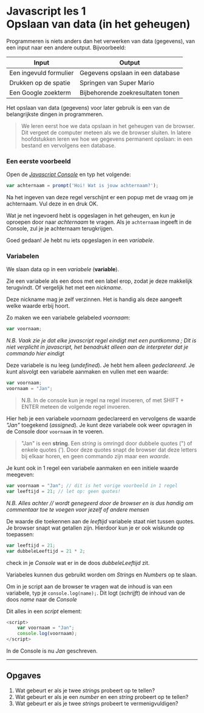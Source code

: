 # Javascript les 1 <br>Opslaan van data (in het geheugen)
Programmeren is niets anders dan het verwerken van data (gegevens), van een input naar een andere output. Bijvoorbeeld:

| Input | Output |
---|---
Een ingevuld formulier | Gegevens opslaan in een database
Drukken op de spatie | Springen van Super Mario
Een Google zoekterm | Bijbehorende zoekresultaten tonen

Het opslaan van data (gegevens) voor later gebruik is een van de belangrijkste dingen in programmeren.

>We leren eerst hoe we data opslaan in het geheugen van de browser. Dit vergeet de computer meteen als we de browser sluiten. In latere hoofdstukken leren we hoe we gegevens permanent opslaan: in een bestand en vervolgens een database.

### Een eerste voorbeeld
Open de [*Javascript Console*](../#console) en typ het volgende:
```javascript
var achternaam = prompt('Hoi! Wat is jouw achternaam?');
```

Na het ingeven van deze regel verschijnt er een popup met de vraag om je achternaam. Vul deze in en druk OK.

Wat je net ingevoerd hebt is opgeslagen in het geheugen, en kun je oproepen door naar *achternaam* te vragen. Als je `achternaam` ingeeft in de Console, zul je je achternaam terugkrijgen.

Goed gedaan! Je hebt nu iets opgeslagen in een *variabele*.

### Variabelen

We slaan data op in een *variabele* (**variable**). 

Zie een variabele als een doos met een label erop, zodat je deze makkelijk terugvindt. Of vergelijk het met een *nickname*.

Deze nickname mag je zelf verzinnen. Het is handig als deze aangeeft welke waarde erbij hoort. 

Zo maken we een variabele gelabeled *voornaam*:
```javascript
var voornaam;
```

*N.B. Vaak zie je dat elke javascript regel eindigt met een puntkomma ; Dit is niet verplicht in javascript, het benadrukt alleen aan de interpreter dat je commando hier eindigt*

Deze variabele is nu leeg (*undefined*). Je hebt hem alleen *gedeclareerd*.
Je kunt alsvolgt een variabele aanmaken en vullen met een waarde:

```javascript
var voornaam;
voornaam = "Jan";
```

> N.B. In de console kun je regel na regel invoeren, of met SHIFT + ENTER meteen de volgende regel invoeren.

Hier heb je een variabele *voornaam* gedeclareerd en vervolgens de waarde *"Jan"* toegekend (*assigned*). Je kunt deze variabele ook weer opvragen in de Console door `voornaam` in te voeren.

> "Jan" is een **string**. Een *string* is omringd door dubbele quotes (") of enkele quotes ('). Door deze quotes snapt de browser dat deze letters bij elkaar horen, en geen commando zijn maar een *waarde*.

Je kunt ook in 1 regel een variabele aanmaken en een initiele waarde meegeven:
```javascript
var voornaam = "Jan"; // dit is het vorige voorbeeld in 1 regel
var leeftijd = 21; // let op: geen quotes!
```

*N.B. Alles achter // wordt genegeerd door de browser en is dus handig om commentaar toe te voegen voor jezelf of andere mensen*

De waarde die toekennen aan de *leeftijd* variabele staat niet tussen quotes. Je browser snapt wat getallen zijn. Hierdoor kun je er ook wiskunde op toepassen:

```javascript
var leeftijd = 21;
var dubbeleLeeftijd = 21 * 2;
```

check in je *Console* wat er in de doos *dubbeleLeeftijd* zit.

Variabeles kunnen dus gebruikt worden om *String*s en *Number*s op te slaan.

Om in je script aan de browser te vragen wat de inhoud is van een variabele, typ je `console.log(name);`. Dit logt (*schrijft*) de inhoud van de doos *name* naar de *Console* 

Dit alles in een *script* element:

```javascript
<script>
    var voornaam = "Jan";
    console.log(voornaam);
</script>
```

In de Console is nu *Jan* geschreven.

------------ 
## Opgaves

1. Wat gebeurt er als je twee *string*s probeert op te tellen?
2. Wat gebeurt er als je een *number* en een *string* probeert op te tellen?
3. Wat gebeurt er als je twee *string*s probeert te vermenigvuldigen?





